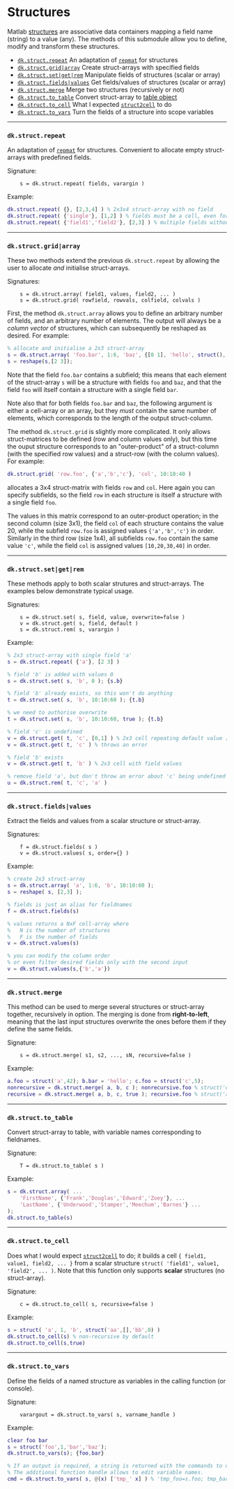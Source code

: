 # Structures

Matlab [structures](http://uk.mathworks.com/help/matlab/structures.html) are associative data containers mapping a field name (string) to a value (any).
The methods of this submodule allow you to define, modify and transform these structures.

- [`dk.struct.repeat`](#repeat) An adaptation of [`repmat`](https://uk.mathworks.com/help/matlab/ref/repmat.html) for structures
- [`dk.struct.grid|array`](#grid) Create struct-arrays with specified fields
- [`dk.struct.set|get|rem`](#manip) Manipulate fields of structures (scalar or array)
- [`dk.struct.fields|values`](#fieldval) Get fields/values of structures (scalar or array)
- [`dk.struct.merge`](#merge) Merge two structures (recursively or not)
- [`dk.struct.to_table`](#to_table) Convert struct-array to [table object](https://uk.mathworks.com/help/matlab/ref/table.html)
- [`dk.struct.to_cell`](#to_cell) What I expected [`struct2cell`](https://uk.mathworks.com/help/matlab/ref/struct2cell.html) to do
- [`dk.struct.to_vars`](#to_vars) Turn the fields of a structure into scope variables

---

### <a name="repeat"/> `dk.struct.repeat`

An adaptation of [`repmat`](https://uk.mathworks.com/help/matlab/ref/repmat.html) for structures. Convenient to allocate empty struct-arrays with predefined fields.

Signature:
```
    s = dk.struct.repeat( fields, varargin )
```

Example:
```matlab
dk.struct.repeat( {}, [2,3,4] ) % 2x3x4 struct-array with no field
dk.struct.repeat( {'single'}, [1,2] ) % fields must be a cell, even for a single field
dk.struct.repeat( {'field1','field2'}, [2,3] ) % multiple fields without repeat
```

---

### <a name="grid"/> `dk.struct.grid|array`

These two methods extend the previous `dk.struct.repeat` by allowing the user to allocate _and_ initialise struct-arrays.

Signatures:
```
    s = dk.struct.array( field1, values, field2, ... )
    s = dk.struct.grid( rowfield, rowvals, colfield, colvals )
```

First, the method `dk.struct.array` allows you to define an arbitrary number of fields, and an arbitrary number of elements. The output will always be a _column vector_ of structures, which can subsequently be reshaped as desired. For example:
```matlab
% allocate and initialise a 2x3 struct-array
s = dk.struct.array( 'foo.bar', 1:6, 'baz', {[0 1], 'hello', struct(), [], {}, NaN} );
s = reshape(s,[2 3]);
```

Note that the field `foo.bar` contains a subfield; this means that each element of the struct-array `s` will be a structure with fields `foo` and `baz`, and that the field `foo` will itself contain a structure with a single field `bar`.

Note also that for both fields `foo.bar` and `baz`, the following argument is either a cell-array or an array, but they _must_ contain the same number of elements, which corresponds to the length of the output struct-column.


The method `dk.struct.grid` is slightly more complicated. It only allows struct-matrices to be defined (row and column values only), but this time the ouput structure corresponds to an "outer-product" of a struct-column (with the specified row values) and a struct-row (with the column values). For example:
```matlab
dk.struct.grid( 'row.foo', {'a','b','c'}, 'col', 10:10:40 )
```
allocates a 3x4 struct-matrix with fields `row` and `col`. Here again you can specify subfields, so the field `row` in each structure is itself a structure with a single field `foo`.

The values in this matrix correspond to an outer-product operation; in the second column (size 3x1), the field `col` of each structure contains the value 20, while the subfield `row.foo` is assigned values `{'a','b','c'}` in order. Similarly in the third row (size 1x4), all subfields `row.foo` contain the same value `'c'`, while the field `col` is assigned values `[10,20,30,40]` in order.

---

### <a name="manip"/> `dk.struct.set|get|rem`

These methods apply to both scalar strutures and struct-arrays.
The examples below demonstrate typical usage.

Signatures:
```
    s = dk.struct.set( s, field, value, overwrite=false )
    v = dk.struct.get( s, field, default )
    s = dk.struct.rem( s, varargin )
```

Example:
```matlab
% 2x3 struct-array with single field 'a'
s = dk.struct.repeat( {'a'}, [2 3] )

% field 'b' is added with values 0
s = dk.struct.set( s, 'b', 0 ); {s.b}

% field 'b' already exists, so this won't do anything
t = dk.struct.set( s, 'b', 10:10:60 ); {t.b}

% we need to authorise overwrite
t = dk.struct.set( s, 'b', 10:10:60, true ); {t.b}

% field 'c' is undefined
v = dk.struct.get( t, 'c', [0,1] ) % 2x3 cell repeating default value [0,1]
v = dk.struct.get( t, 'c' ) % throws an error

% field 'b' exists
v = dk.struct.get( t, 'b' ) % 2x3 cell with field values

% remove field 'a', but don't throw an error about 'c' being undefined
u = dk.struct.rem( t, 'c', 'a' )
```

---

### <a name="fieldval"/> `dk.struct.fields|values`

Extract the fields and values from a scalar structure or struct-array.

Signatures:
```
    f = dk.struct.fields( s )
    v = dk.struct.values( s, order={} )
```

Example:
```matlab
% create 2x3 struct-array
s = dk.struct.array( 'a', 1:6, 'b', 10:10:60 );
s = reshape( s, [2,3] );

% fields is just an alias for fieldnames
f = dk.struct.fields(s)

% values returns a NxF cell-array where
%   N is the number of structures
%   F is the number of fields
v = dk.struct.values(s)

% you can modify the column order
% or even filter desired fields only with the second input
v = dk.struct.values(s,{'b','a'})
```

---

### <a name="merge"/> `dk.struct.merge`

This method can be used to merge several structures or struct-array together, recursively in option. The merging is done from **right-to-left**, meaning that the last input structures overwrite the ones before them if they define the same fields.

Signature:
```
    s = dk.struct.merge( s1, s2, ..., sN, recursive=false )
```

Example:
```matlab
a.foo = struct('a',42); b.bar = 'hello'; c.foo = struct('c',5);
nonrecursive = dk.struct.merge( a, b, c ); nonrecursive.foo % struct('c',5)
recursive = dk.struct.merge( a, b, c, true ); recursive.foo % struct('a',42,'c',5)
```

---

### <a name="to_table"/> `dk.struct.to_table`

Convert struct-array to table, with variable names corresponding to fieldnames.

Signature:
```
    T = dk.struct.to_table( s )
```

Example:
```matlab
s = dk.struct.array( ...
    'FirstName', {'Frank','Douglas','Edward','Zoey'}, ...
    'LastName', {'Underwood','Stamper','Meechum','Barnes'} ...
);
dk.struct.to_table(s)
```

---

### <a name="to_cell"/> `dk.struct.to_cell`

Does what I would expect [`struct2cell`](https://uk.mathworks.com/help/matlab/ref/struct2cell.html) to do; it builds a cell `{ field1, value1, field2, ... }` from a scalar structure `struct( 'field1', value1, 'field2', ... )`.
Note that this function only supports **scalar** structures (no struct-array).

Signature:
```
    c = dk.struct.to_cell( s, recursive=false )
```

Example:
```matlab
s = struct( 'a', 1, 'b', struct('aa',[],'bb',0) )
dk.struct.to_cell(s) % non-recursive by default
dk.struct.to_cell(s,true)
```

---

### <a name="to_vars"/> `dk.struct.to_vars`

Define the fields of a named structure as variables in the calling function (or console).

Signature:
```
    varargout = dk.struct.to_vars( s, varname_handle )
```

Example:
```matlab
clear foo bar
s = struct('foo',1,'bar','baz');
dk.struct.to_vars(s); {foo,bar}

% If an output is required, a string is returned with the commands to define each variable, but it is not evaluated.
% The additional function handle allows to edit variable names.
cmd = dk.struct.to_vars( s, @(x) ['tmp_' x] ) % 'tmp_foo=s.foo; tmp_bar=s.bar;'
```

